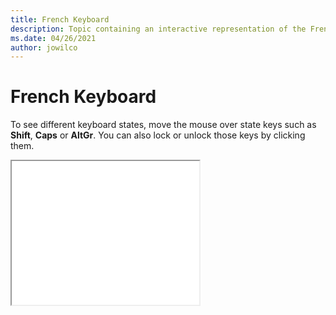 ```yaml
--- 
title: French Keyboard 
description: Topic containing an interactive representation of the French Keyboard 
ms.date: 04/26/2021 
author: jowilco 
--- 
```

 
# French Keyboard 
 
To see different keyboard states, move the mouse over state keys such as **Shift**, **Caps** or **AltGr**. You can also lock or unlock those keys by clicking them. 
 
<iframe src="kbdfr.html" height="230"></iframe> 
